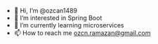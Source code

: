 - 👋 Hi, I’m @ozcan1489
- 👀 I’m interested in Spring Boot
- 🌱 I’m currently learning microservices 
- 📫 How to reach me ozcn.ramazan@gmail.com

<!---
ozcan1489/ozcan1489 is a ✨ special ✨ repository because its `README.md` (this file) appears on your GitHub profile.
You can click the Preview link to take a look at your changes.
--->
